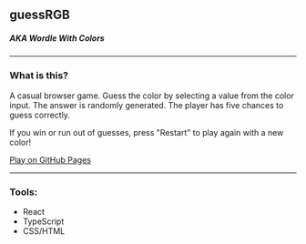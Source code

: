 ## guessRGB

##### *AKA Wordle With Colors*

---

### What is this?

A casual browser game. Guess the color by selecting a value from the color input. The answer is randomly generated. The player has five chances to guess correctly. 

If you win or run out of guesses, press "Restart" to play again with a new color!

[Play on GitHub Pages](https://ashetonsm.github.io/guessRGB/)

---

### Tools:

- React
- TypeScript
- CSS/HTML